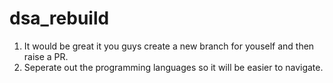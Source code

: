 # dsa_rebuild
1. It would be great it you guys create a new branch for youself and then raise a PR.
2. Seperate out the programming languages so it will be easier to navigate. 
